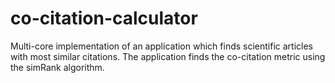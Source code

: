 # co-citation-calculator
Multi-core implementation of an application which finds scientific articles with most similar citations. The application finds the co-citation metric using the simRank algorithm. 
